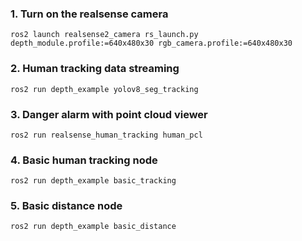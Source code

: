 ### 1. Turn on the realsense camera
<pre><code>ros2 launch realsense2_camera rs_launch.py depth_module.profile:=640x480x30 rgb_camera.profile:=640x480x30</code></pre>

### 2. Human tracking data streaming
<pre><code>ros2 run depth_example yolov8_seg_tracking</code></pre>

### 3. Danger alarm with point cloud viewer
<pre><code>ros2 run realsense_human_tracking human_pcl</code></pre>

### 4. Basic human tracking node
<pre><code>ros2 run depth_example basic_tracking</code></pre>

### 5. Basic distance node
<pre><code>ros2 run depth_example basic_distance</code></pre>
